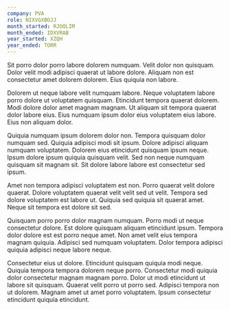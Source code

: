 ```yaml
---
company: PVA
role: NIXVGXBOJJ
month_started: RJOOLIM
month_ended: IDXVRAB
year_started: XZQH
year_ended: TORR
---
```


Sit porro dolor porro labore dolorem numquam. Velit dolor non quisquam. Dolor velit modi adipisci quaerat ut labore dolore. Aliquam non est consectetur amet dolorem dolorem. Eius quiquia non labore.

Dolorem ut neque labore velit numquam labore. Neque voluptatem labore porro dolore ut voluptatem quisquam. Etincidunt tempora quaerat dolorem. Modi dolore dolor amet magnam magnam. Ut aliquam sit tempora quaerat dolor labore eius. Eius numquam ipsum dolor eius voluptatem eius labore. Eius non aliquam dolor.

Quiquia numquam ipsum dolorem dolor non. Tempora quisquam dolor numquam sed. Quiquia adipisci modi sit ipsum. Dolore adipisci aliquam numquam voluptatem. Dolorem eius etincidunt quisquam ipsum neque. Ipsum dolore ipsum quiquia quisquam velit. Sed non neque numquam quisquam sit magnam sit. Sit dolore labore labore est consectetur sed ipsum.

Amet non tempora adipisci voluptatem est non. Porro quaerat velit dolore quaerat. Dolore voluptatem quaerat velit velit sed ut velit. Tempora sed dolore voluptatem est labore ut. Quiquia sed quiquia sit quaerat amet. Neque sit tempora est dolore sit sed.

Quisquam porro porro dolor magnam numquam. Porro modi ut neque consectetur dolore. Est dolore quisquam aliquam etincidunt ipsum. Tempora dolor dolore est est porro neque amet. Non amet velit eius tempora magnam quiquia. Adipisci sed numquam voluptatem. Dolor tempora adipisci quiquia adipisci neque labore neque.

Consectetur eius ut dolore. Etincidunt quisquam quiquia modi neque. Quiquia tempora tempora dolorem neque porro. Consectetur modi quiquia dolor consectetur magnam magnam porro. Dolor ut modi etincidunt ut labore sit quisquam. Quaerat velit porro ut porro sed. Adipisci tempora non ut dolorem. Magnam amet ut amet porro voluptatem. Ipsum consectetur etincidunt quiquia etincidunt.
    